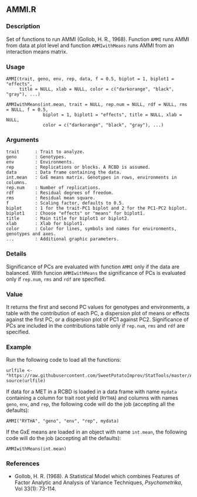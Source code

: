 AMMI.R
------

### Description
Set of functions to run AMMI (Gollob, H. R., 1968).
Function `AMMI` runs AMMI from data at plot level and function `AMMIwithMeans` runs AMMI from
an interaction means matrix.

### Usage

```{r eval=F}
AMMI(trait, geno, env, rep, data, f = 0.5, biplot = 1, biplot1 = "effects",
     title = NULL, xlab = NULL, color = c("darkorange", "black", "gray"), ...)
```
```{r eval=F}
AMMIwithMeans(int.mean, trait = NULL, rep.num = NULL, rdf = NULL, rms = NULL, f = 0.5,
              biplot = 1, biplot1 = "effects", title = NULL, xlab = NULL,
              color = c("darkorange", "black", "gray"), ...)
```
### Arguments

```
trait      : Trait to analyze.
geno       : Genotypes.
env        : Environments.
rep        : Replications or blocks. A RCBD is assumed.
data       : Data frame containing the data.
int.mean   : GxE means matrix. Genotypes in rows, environments in columns.
rep.num    : Number of replications.
rdf        : Residual degrees of freedom.
rms        : Residual mean square.
f          : Scaling factor, defaults to 0.5.
biplot     : 1 for the trait-PC1 biplot and 2 for the PC1-PC2 biplot.
biplot1    : Choose "effects" or "means" for biplot1.
title      : Main title for biplot1 or biplot2.
xlab       : Xlab for biplot1.
color      : Color for lines, symbols and names for environments, genotypes and axes.
...        : Additional graphic parameters.
```

### Details
Significance of PCs are evaluated with function `AMMI` only if the data are balanced.
With funcion `AMMIwithMeans` the significance of PCs is evaluated only if `rep.num`,
`rms` and `rdf` are specified.

### Value
It returns the first and second PC values for genotypes and environments, a table with the
contribution of each PC, a dispersion plot of means or effects against the first PC, or a
dispersion plot of PC1 against PC2.
Significance of PCs are included in the contributions table only if `rep.num`, `rms` and `rdf`
are specified.

### Example

Run the following code to load all the functions:

```{r eval=F}
urlfile <- "https://raw.githubusercontent.com/SweetPotatoImprov/StatTools/master/AMMI/AMMI.R"
source(urlfile)
```

If data for a MET in a RCBD is loaded in a data frame with name `mydata`
containing a column for trait root yield (`RYTHA`) and columns with names `geno`, `env`,
and `rep`, the following code will do the job (accepting all the defaults):
```{r eval=F}
AMMI("RYTHA", "geno", "env", "rep", mydata)
```

If the GxE means are loaded in an object with name `int.mean`, the following code will do the job
(accepting all the defaults):
```{r eval=F}
AMMIwithMeans(int.mean)
```

### References

* Gollob, H. R. (1968). A Statistical Model which combines Features of Factor Analytic and Analysis
of Variance Techniques, *Psychometrika*, Vol 33(1): 73-114.
